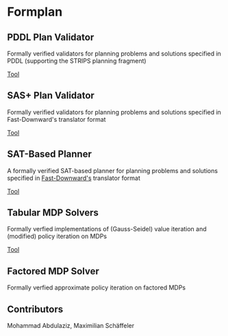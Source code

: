 # Formplan

## PDDL Plan Validator
Formally verified validators for planning problems and solutions specified in PDDL (supporting the STRIPS planning fragment)

[Tool](https://github.com/mabdula/PDDL_STRIPS_Verified_Validator)

## SAS+ Plan Validator
Formally verified validators for planning problems and solutions specified in Fast-Downward's translator format

[Tool](https://mabdula.github.io/sw/SASP_val.tgz)

## SAT-Based Planner
A formally verified SAT-based planner for planning problems and solutions specified in [Fast-Downward's](https://www.fast-downward.org/TranslatorOutputFormat) translator format

[Tool](https://github.com/mabdula/Verified-SAT-Based-Planning)

## Tabular MDP Solvers
Formally verfied implementations of (Gauss-Seidel) value iteration and (modified) policy iteration on MDPs

[Tool](https://github.com/schaeffm/mdps-isabelle-hol)

## Factored MDP Solver
Formally verfied approximate policy iteration on factored MDPs

## Contributors
Mohammad Abdulaziz, Maximilian Schäffeler
